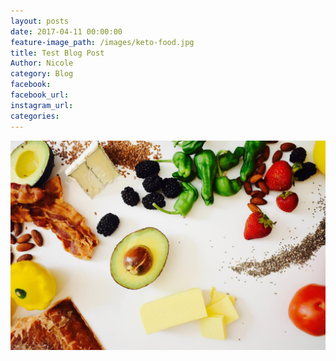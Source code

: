 ```yaml
---
layout: posts
date: 2017-04-11 00:00:00
feature-image_path: /images/keto-food.jpg
title: Test Blog Post
Author: Nicole
category: Blog
facebook:
facebook_url:
instagram_url:
categories:
---
```


***![](/images/keto-food.jpg)***